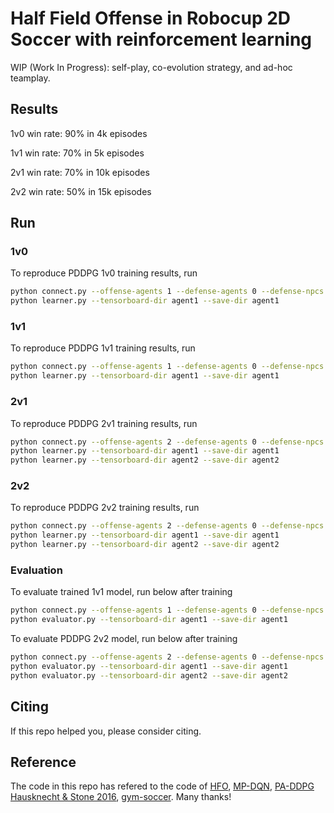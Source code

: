 # Half Field Offense in Robocup 2D Soccer with reinforcement learning

WIP (Work In Progress): self-play, co-evolution strategy, and ad-hoc teamplay.

## Results

1v0 win rate: 90% in 4k episodes

1v1 win rate: 70% in 5k episodes

2v1 win rate: 70% in 10k episodes

2v2 win rate: 50% in 15k episodes

## Run

### 1v0

To reproduce PDDPG 1v0 training results, run
```bash
python connect.py --offense-agents 1 --defense-agents 0 --defense-npcs 1 --server-port 6000
python learner.py --tensorboard-dir agent1 --save-dir agent1
```

### 1v1

To reproduce PDDPG 1v1 training results, run
```bash
python connect.py --offense-agents 1 --defense-agents 0 --defense-npcs 1 --server-port 6000
python learner.py --tensorboard-dir agent1 --save-dir agent1
```

### 2v1

To reproduce PDDPG 2v1 training results, run
```bash
python connect.py --offense-agents 2 --defense-agents 0 --defense-npcs 1 --server-port 6000
python learner.py --tensorboard-dir agent1 --save-dir agent1
python learner.py --tensorboard-dir agent2 --save-dir agent2
```

### 2v2

To reproduce PDDPG 2v2 training results, run
```bash
python connect.py --offense-agents 2 --defense-agents 0 --defense-npcs 2 --server-port 6000
python learner.py --tensorboard-dir agent1 --save-dir agent1
python learner.py --tensorboard-dir agent2 --save-dir agent2
```

### Evaluation

To evaluate trained 1v1 model, run below after training
```bash
python connect.py --offense-agents 1 --defense-agents 0 --defense-npcs 1 --server-port 6000
python evaluator.py --tensorboard-dir agent1 --save-dir agent1
```

To evaluate PDDPG 2v2 model, run below after training
```bash
python connect.py --offense-agents 2 --defense-agents 0 --defense-npcs 2 --server-port 6000
python evaluator.py --tensorboard-dir agent1 --save-dir agent1
python evaluator.py --tensorboard-dir agent2 --save-dir agent2
```

## Citing

If this repo helped you, please consider citing.

## Reference

The code in this repo has refered to the code of [HFO](https://github.com/LARG/HFO),
[MP-DQN](https://github.com/cycraig/MP-DQN), 
[PA-DDPG Hausknecht & Stone 2016](https://arxiv.org/abs/1511.04143),
[gym-soccer](https://github.com/openai/gym-soccer). Many thanks!